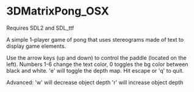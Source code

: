 # 3DMatrixPong_OSX

Requires SDL2 and SDL_ttf

A simple 1-player game of pong that uses stereograms made of text to display game elements. 

Use the arrow keys (up and down) to control the paddle (located on the left). 
Numbers 1-6 change the text color, 0 toggles the bg color between black and white. 
'e' will toggle the depth map. 
Hit escape or 'q' to quit.

Advanced:
'w' will decrease object depth
'r' will increase object depth

